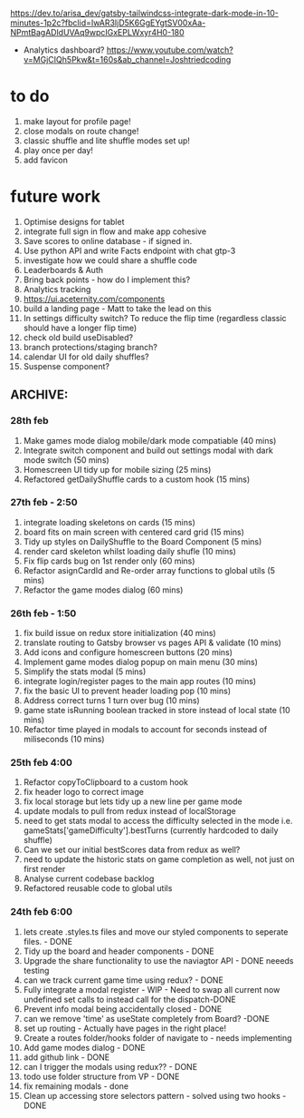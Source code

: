 https://dev.to/arisa_dev/gatsby-tailwindcss-integrate-dark-mode-in-10-minutes-1p2c?fbclid=IwAR3IjD5K6GgEYgtSV00xAa-NPmtBagADldUVAq9wpcIGxEPLWxyr4H0-180


- Analytics dashboard? https://www.youtube.com/watch?v=MGjCIQh5Pkw&t=160s&ab_channel=Joshtriedcoding


# to do 


1) make layout for profile page! 
2) close modals on route change!
3) classic shuffle and lite shuffle modes set up!
4) play once per day!
5) add favicon

# future work

1. Optimise designs for tablet
2. integrate full sign in flow and make app cohesive
3. Save scores to online database - if signed in.
4. Use python API and write Facts endpoint with chat gtp-3 
5. investigate how we could share a shuffle code
6. Leaderboards & Auth
7. Bring back points - how do I implement this?
8. Analytics tracking
9. https://ui.aceternity.com/components
10. build a landing page - Matt to take the lead on this
11. In settings difficulty switch? To reduce the flip time (regardless classic should have a longer flip time)
12. check old build useDisabled?
13. branch protections/staging branch? 
14. calendar UI for old daily shuffles?
15. Suspense component?

## ARCHIVE: 

### 28th feb 

1) Make games mode dialog mobile/dark mode compatiable (40 mins)
2) Integrate switch component and build out settings modal with dark mode switch (50 mins)
3) Homescreen UI tidy up for mobile sizing (25 mins)
4) Refactored getDailyShuffle cards to a custom hook (15 mins)

### 27th feb - 2:50

1) integrate loading skeletons on cards (15 mins)
2) board fits on main screen with centered card grid (15 mins)
3) Tidy up styles on DailyShuffle to the Board Component (5 mins)
4) render card skeleton whilst loading daily shufle (10 mins)
5) Fix flip cards bug on 1st render only (60 mins)
6) Refactor asignCardId and Re-order array functions to global utils (5 mins)
7) Refactor the game modes dialog (60 mins)

### 26th feb - 1:50

1) fix build issue on redux store initialization (40 mins)
2) translate routing to Gatsby browser vs pages API & validate (10 mins)
3) Add icons and configure homescreen buttons (20 mins)
4) Implement game modes dialog popup on main menu (30 mins)
5) Simplify the stats modal (5 mins)
6) integrate login/register pages to the main app routes (10 mins)
7) fix the basic UI to prevent header loading pop (10 mins)
8) Address correct turns 1 turn over bug (10 mins)
9) game state isRunning boolean tracked in store instead of local state (10 mins)
10) Refactor time played in modals to account for seconds instead of miliseconds (10 mins)

### 25th feb 4:00

1) Refactor copyToClipboard to a custom hook
2) fix header logo to correct image 
3) fix local storage but lets tidy up a new line per game mode
4) update modals to pull from redux instead of localStorage
5) need to get stats modal to access the difficulty selected in the mode i.e. gameStats['gameDifficulty'].bestTurns (currently hardcoded to daily shuffle)
6) Can we set our initial bestScores data from redux as well? 
7) need to update the historic stats on game completion as well, not just on first render
8) Analyse current codebase backlog
9) Refactored reusable code to global utils

 ### 24th feb 6:00

1) lets create .styles.ts files and move our styled components to seperate files. - DONE 
2) Tidy up the board and header components - DONE
3) Upgrade the share functionality to use the naviagtor API - DONE neeeds testing
4) can we track current game time using redux? - DONE
5) Fully integrate a modal register - WIP - Need to swap all current now undefined set calls to instead call for the dispatch-DONE
6) Prevent info modal being accidentally closed - DONE
7) can we remove 'time' as useState completely from Board?  -DONE 
8) set up routing - Actually have pages in the right place! 
9) Create a routes folder/hooks folder of navigate to - needs implementing 
10) Add game modes dialog  - DONE
11) add github link - DONE
12) can I trigger the modals using redux?? - DONE
13) todo use folder structure from VP - DONE 
14) fix remaining modals - done
15) Clean up accessing store selectors pattern - solved using two hooks - DONE